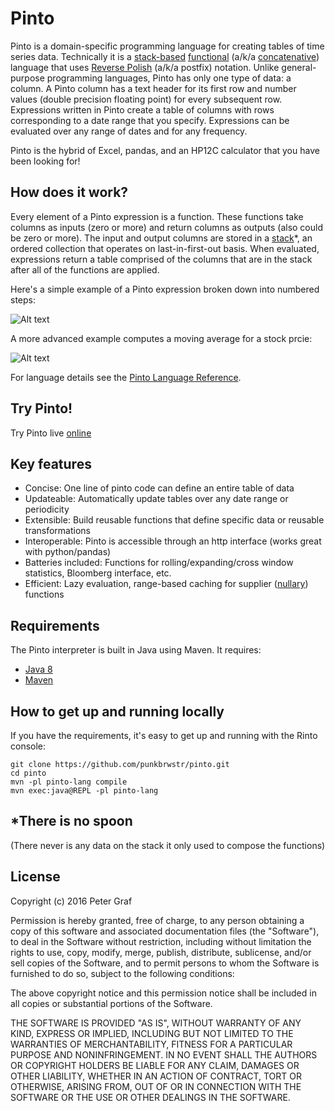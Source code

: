 # Pinto

Pinto is a domain-specific programming language for creating tables of time series data. Technically it is a [stack-based](https://en.wikipedia.org/wiki/Stack-oriented_programming_language) [functional](https://en.wikipedia.org/wiki/Functional_programming) (a/k/a [concatenative](https://en.wikipedia.org/wiki/Concatenative_programming_language)) language that uses [Reverse Polish](https://en.wikipedia.org/wiki/Reverse_Polish_notation) (a/k/a postfix) notation. Unlike general-purpose programming languages, Pinto has only one type of data: a column.  A Pinto column has a text header for its first row and number values (double precision floating point) for every subsequent row. Expressions written in Pinto create a table of columns with rows corresponding to a date range that you specify.  Expressions can be evaluated over any range of dates and for any frequency.

Pinto is the hybrid of Excel, pandas, and an HP12C calculator that you have been looking for!

## How does it work?

Every element of a Pinto expression is a function.  These functions take columns as inputs (zero or more) and return columns as outputs (also could be zero or more).  The input and output columns are stored in a [stack](https://en.wikipedia.org/wiki/Stack_(abstract_data_type))*, an ordered collection that operates on last-in-first-out basis.  When evaluated, expressions return a table comprised of the columns that are in the stack after all of the functions are applied.

Here's a simple example of a Pinto expression broken down into numbered steps:

![Alt text](https://pinto.tech/files/diag.png "2 3 +")

A more advanced example computes a moving average for a stock prcie:

![Alt text](https://pinto.tech/files/diag2.png "CMG 200 r_mean")

For language details see the [Pinto Language Reference](./pinto_reference.md).


## Try Pinto!
Try Pinto live [online](http://pinto.tech/)


## Key features

 - Concise: One line of pinto code can define an entire table of data
 - Updateable: Automatically update tables over any date range or periodicity 
 - Extensible: Build reusable functions that define specific data or reusable transformations
 - Interoperable: Pinto is accessible through an http interface (works great with python/pandas)
 - Batteries included: Functions for rolling/expanding/cross window statistics, Bloomberg interface, etc.
 - Efficient: Lazy evaluation, range-based caching for supplier ([nullary](https://en.wikipedia.org/wiki/Arity)) functions


## Requirements

The Pinto interpreter is built in Java using Maven. It requires:

 - [Java 8](https://java.com/download)
 - [Maven](https://maven.apache.org/download.cgi)


## How to get up and running locally

If you have the requirements, it's easy to get up and running with the Rinto console:


```
git clone https://github.com/punkbrwstr/pinto.git
cd pinto
mvn -pl pinto-lang compile
mvn exec:java@REPL -pl pinto-lang
```

## *There is no spoon

(There never is any data on the stack it only used to compose the functions)

## License

Copyright (c) 2016 Peter Graf

Permission is hereby granted, free of charge, to any person
obtaining a copy of this software and associated documentation
files (the "Software"), to deal in the Software without
restriction, including without limitation the rights to use,
copy, modify, merge, publish, distribute, sublicense, and/or sell
copies of the Software, and to permit persons to whom the
Software is furnished to do so, subject to the following
conditions:

The above copyright notice and this permission notice shall be
included in all copies or substantial portions of the Software.

THE SOFTWARE IS PROVIDED "AS IS", WITHOUT WARRANTY OF ANY KIND,
EXPRESS OR IMPLIED, INCLUDING BUT NOT LIMITED TO THE WARRANTIES
OF MERCHANTABILITY, FITNESS FOR A PARTICULAR PURPOSE AND
NONINFRINGEMENT. IN NO EVENT SHALL THE AUTHORS OR COPYRIGHT
HOLDERS BE LIABLE FOR ANY CLAIM, DAMAGES OR OTHER LIABILITY,
WHETHER IN AN ACTION OF CONTRACT, TORT OR OTHERWISE, ARISING
FROM, OUT OF OR IN CONNECTION WITH THE SOFTWARE OR THE USE OR
OTHER DEALINGS IN THE SOFTWARE.
